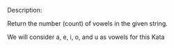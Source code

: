 Description:

Return the number (count) of vowels in the given string.

We will consider a, e, i, o, and u as vowels for this Kata
